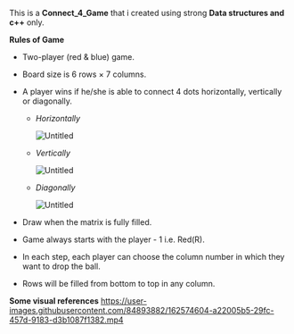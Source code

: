This is a **Connect_4_Game** that i created using strong **Data structures and c++** only.

**Rules of Game**
- Two-player (red & blue) game.
- Board size is  6 rows × 7 columns.
- A player wins if he/she is able to connect 4 dots horizontally, vertically or diagonally.
    - *Horizontally*
        
        ![Untitled](https://s3-us-west-2.amazonaws.com/secure.notion-static.com/ca4a9d92-73f6-48cb-bd8e-46f8b1507fe2/Untitled.png)
        
    - *Vertically*
        
        ![Untitled](https://s3-us-west-2.amazonaws.com/secure.notion-static.com/e6cddfe2-3631-42b2-99b3-be56665d25d4/Untitled.png)
        
    - *Diagonally*
        
        ![Untitled](https://s3-us-west-2.amazonaws.com/secure.notion-static.com/820ee8bc-1fa2-4f48-aeeb-799169b07de6/Untitled.png)
        
- Draw when the matrix is fully filled.
- Game always starts with the player - 1 i.e. Red(R).
- In each step, each player can choose the column number in which they want to drop the ball.
- Rows will be filled from bottom to top in any column.

**Some visual references**
https://user-images.githubusercontent.com/84893882/162574604-a22005b5-29fc-457d-9183-d3b1087f1382.mp4


